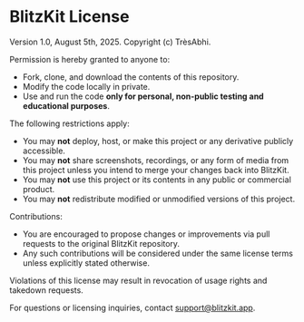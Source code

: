 # BlitzKit License

Version 1.0, August 5th, 2025. Copyright (c) TrèsAbhi.

Permission is hereby granted to anyone to:

- Fork, clone, and download the contents of this repository.
- Modify the code locally in private.
- Use and run the code **only for personal, non-public testing and educational purposes**.

The following restrictions apply:

- You may **not** deploy, host, or make this project or any derivative publicly accessible.
- You may **not** share screenshots, recordings, or any form of media from this project unless you intend to merge your changes back into BlitzKit.
- You may **not** use this project or its contents in any public or commercial product.
- You may **not** redistribute modified or unmodified versions of this project.

Contributions:
- You are encouraged to propose changes or improvements via pull requests to the original BlitzKit repository.
- Any such contributions will be considered under the same license terms unless explicitly stated otherwise.

Violations of this license may result in revocation of usage rights and takedown requests.

For questions or licensing inquiries, contact support@blitzkit.app.
